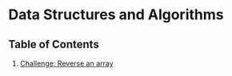 # Data Structures and Algorithms

## Table of Contents

1. [Challenge: Reverse an array](Challenges/reverseArray)

